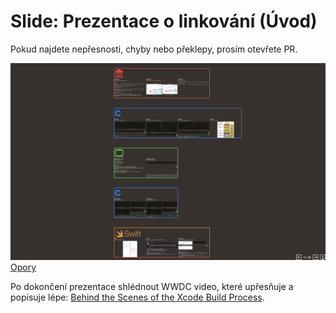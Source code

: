 # Slide: Prezentace o linkování (Úvod)

Pokud najdete nepřesnosti, chyby nebo překlepy, prosím otevřete PR.

![Náhled](doc/nahled.png)
[Opory](doc/opory.md)

Po dokončení prezentace shlédnout WWDC video, které upřesňuje a popisuje lépe: [Behind the Scenes of the Xcode Build Process](https://developer.apple.com/videos/play/wwdc2018/415/).
